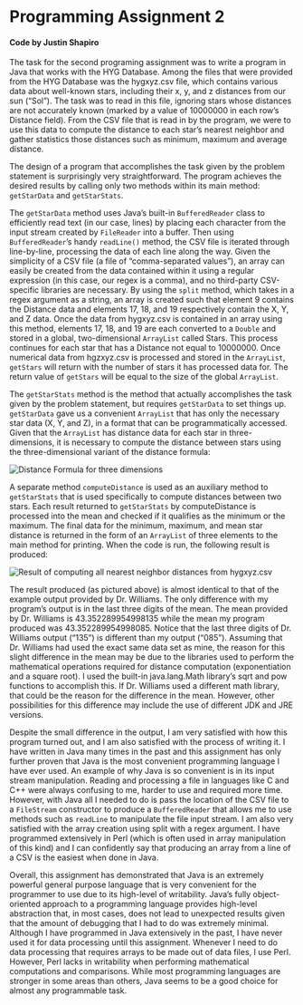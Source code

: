 # Programming Assignment 2
#### Code by Justin Shapiro

The task for the second programing assignment was to write a program in Java that works with the HYG Database. Among the files that were provided from the HYG Database was the hygxyz.csv file, which contains various data about well-known stars, including their x, y, and z distances from our sun (“Sol”). The task was to read in this file, ignoring stars whose distances are not accurately known (marked by a value of 10000000 in each row’s Distance field). From the CSV file that is read in by the program, we were to use this data to compute the distance to each star’s nearest neighbor and gather statistics those distances such as minimum, maximum and average distance.

The design of a program that accomplishes the task given by the problem statement is surprisingly very straightforward. The program achieves the desired results by calling only two methods within its main method: `getStarData` and `getStarStats`. 

The `getStarData` method uses Java’s built-in `BufferedReader` class to efficiently read text (in our case, lines) by placing each character from the input stream created by `FileReader` into a buffer. Then using `BufferedReader`’s handy `readLine()` method, the CSV file is iterated through line-by-line, processing the data of each line along the way. Given the simplicity of a CSV file (a file of “comma-separated values”), an array can easily be created from the data contained within it using a regular expression (in this case, our regex is a comma), and no third-party CSV-specific libraries are necessary. By using the `split` method, which takes in a regex argument as a string, an array is created such that element 9 contains the Distance data and elements 17, 18, and 19 respectively contain the X, Y, and Z data. Once the data from hygxyz.csv is contained in an array using this method, elements 17, 18, and 19 are each converted to a `Double` and stored in a global, two-dimensional `ArrayList` called Stars. This process continues for each star that has a Distance not equal to 10000000. Once numerical data from hgzxyz.csv is processed and stored in the `ArrayList`, `getStars` will return with the number of stars it has processed data for. The return value of `getStars` will be equal to the size of the global `ArrayList`.

The `getStarStats` method is the method that actually accomplishes the task given by the problem statement, but requires `getStarData` to set things up. `getStarData` gave us a convenient `ArrayList` that has only the necessary star data (X, Y, and Z), in a format that can be programmatically accessed. Given that the `ArrayList` has distance data for each star in three-dimensions, it is necessary to compute the distance between stars using the three-dimensional variant of the distance formula:

![Distance Formula for three dimensions](http://i.imgur.com/zEVWh4y.png)

A separate method `computeDistance` is used as an auxiliary method to `getStarStats` that is used specifically to compute distances between two stars. Each result returned to `getStarStats` by computeDistance is processed into the mean and checked if it qualifies as the minimum or the maximum. The final data for the minimum, maximum, and mean star distance is returned in the form of an `ArrayList` of three elements to the main method for printing. 
When the code is run, the following result is produced:

![Result of computing all nearest neighbor distances from hygxyz.csv](http://i.imgur.com/jnbpXCH.png)

The result produced (as pictured above) is almost identical to that of the example output provided by Dr. Williams. The only difference with my program’s output is in the last three digits of the mean. The mean provided by Dr. Williams is 43.352289954998135 while the mean my program produced was 43.352289954998085. Notice that the last three digits of Dr. Williams output (“135”) is different than my output (“085”). Assuming that Dr. Williams had used the exact same data set as mine, the reason for this slight difference in the mean may be due to the libraries used to perform the mathematical operations required for distance computation (exponentiation and a square root). I used the built-in java.lang.Math library’s sqrt and pow functions to accomplish this. If Dr. Williams used a different math library, that could be the reason for the difference in the mean. However, other possibilities for this difference may include the use of different JDK and JRE versions.

Despite the small difference in the output, I am very satisfied with how this program turned out, and I am also satisfied with the process of writing it. I have written in Java many times in the past and this assignment has only further proven that Java is the most convenient programming language I have ever used. An example of why Java is so convenient is in its input stream manipulation. Reading and processing a file in languages like C and C++ were always confusing to me, harder to use and required more time. However, with Java all I needed to do is pass the location of the CSV file to a `FileStream` constructor to produce a `BufferedReader` that allows me to use methods such as `readLine` to manipulate the file input stream. I am also very satisfied with the array creation using split with a regex argument. I have programmed extensively in Perl (which is often used in array manipulation of this kind) and I can confidently say that producing an array from a line of a CSV is the easiest when done in Java.

Overall, this assignment has demonstrated that Java is an extremely powerful general purpose language that is very convenient for the programmer to use due to its high-level of writability. Java’s fully object-oriented approach to a programming language provides high-level abstraction that, in most cases, does not lead to unexpected results given that the amount of debugging that I had to do was extremely minimal. Although I have programmed in Java extensively in the past, I have never used it for data processing until this assignment. Whenever I need to do data processing that requires arrays to be made out of data files, I use Perl. However, Perl lacks in writability when performing mathematical computations and comparisons. While most programming languages are stronger in some areas than others, Java seems to be a good choice for almost any programmable task.
 
